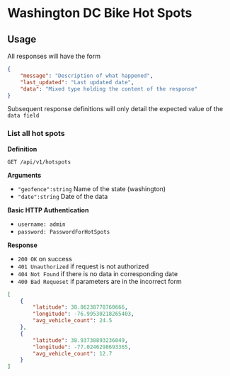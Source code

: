 # Washington DC Bike Hot Spots

## Usage

All responses will have the form

```json
{
    "message": "Description of what happened",
    "last_updated": "Last updated date",
    "data": "Mixed type holding the content of the response"
}
```

Subsequent response definitions will only detail the expected value of the `data field`

### List all hot spots

**Definition**

`GET /api/v1/hotspots`


**Arguments**

- `"geofence":string` Name of the state (washington)
- `"date":string` Date of the data

**Basic HTTP Authentication**

- `username: admin`
- `password: PasswordForHotSpots`

**Response**

- `200 OK` on success
- `401 Unauthorized` if request is not authorized
- `404 Not Found` if there is no data in corresponding date
- `400 Bad Requeset` if parameters are in the incorrect form

```json
[
    {
        "latitude": 38.86238778760666,
        "longitude": -76.99530218265403,
        "avg_vehicle_count": 24.5
    },
    {
        "latitude": 38.93738893236049,
        "longitude": -77.0246298693365,
        "avg_vehicle_count": 12.7
    }
]
```
